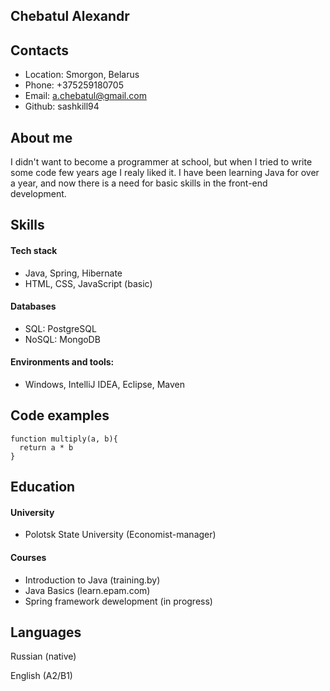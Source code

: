 ## **Chebatul Alexandr**

## Contacts
* Location: Smorgon, Belarus
* Phone: +375259180705
* Email: a.chebatul@gmail.com
* Github: sashkill94

## About me
I didn't want to become a programmer at school, but when I tried to write some code few years age I realy liked it. I have been learning Java for over a year, and now there is a need for basic skills in the front-end development.

## Skills
#### Tech stack
* Java, Spring, Hibernate
* HTML, CSS, JavaScript (basic)
#### Databases
* SQL: PostgreSQL
* NoSQL: MongoDB
#### Environments and tools:
* Windows, IntelliJ IDEA, Eclipse, Maven

## Code examples

```JS
function multiply(a, b){
  return a * b
}
```

## Education
#### University
* Polotsk State University (Economist-manager)
#### Courses
* Introduction to Java (training.by)
* Java Basics (learn.epam.com)
* Spring framework dewelopment (in progress)

## Languages
Russian (native)

English (A2/B1)

